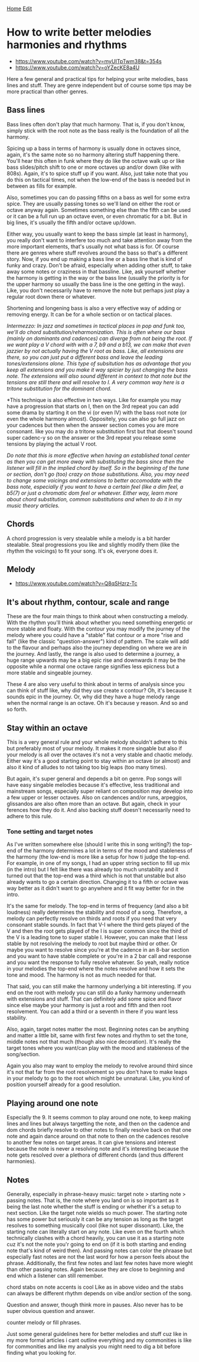 [Home](../index.md) [Edit](https://github.com/Woutitit/woutitit.github.io/edit/master/articles/how-to-write-better-melodies-harmonies-and-rhythms.md)

# How to write better melodies harmonies and rhythms
- https://www.youtube.com/watch?v=myUITpTwm38&t=354s
- https://www.youtube.com/watch?v=oYZecKE8a4U

Here a few general and practical tips for helping your write melodies, bass lines and stuff. They are genre independent but of course some tips may be more practical than other genres.

## Bass lines
Bass lines often don't play that much harmony. That is, if you don't know, simply stick with the root note as the bass really is the foundation of all the harmony.

Spicing up a bass in terms of harmony is usually done in octaves since, again, it's the same note so no harmony altering stuff happening there. You'll hear this often in funk where they do like the octave walk up or like bass slides/pitch shift to one or more octaves up and/or down (like with 808s). Again, it's to spice stuff up if you want. Also, just take note that you do this on tactical times, not when the low-end of the bass is needed but in between as fills for example.

Also, sometimes you can do passing fifths on a bass as well for some extra spice. They are usually passing tones so we'll land on either the root or octave anyway again. Sometimes something else than the fifth can be used or it can be a full run up an octave even, or even chromatic for a bit. But in big lines, it's usually the fifth and/or octave up/down.

Either way, you usually want to keep the bass simple (at least in harmony), you really don't want to interfere too much and take attention away from the more important elements, that's usually not what bass is for. Of course there are genres where stuff revolves around the bass so that's a different story. Now, if you end up making a bass line or a bass line that is kind of funky and crazy. Don't be afraid, especially when adding other stuff, to take away some notes or craziness in that bassline. Like, ask yourself whether the harmony is getting in the way or the bass line (usually the priority is for the upper harmony so usually the bass line is the one getting in the way). Like, you don't necessarily have to remove the note but perhaps just play a regular root down there or whatever.

Shortening and longening bass is also a very effective way of adding or removing energy. It can be for a whole section or on tactical places.

*Intermezzo: In jazz and sometimes in tactical places in pop and funk too, we'll do chord substitution/reharmonization. This is often where our bass (mainly on dominants and cadences) can diverge from not being the root. If we want play a V chord with with a 7, b9 and a b13, we can make that even jazzier by not actually having the V root as bass. Like, all extensions are there, so you can just put a different bass and leave the leading tones/extensions alone. This type of subsitution has as advantage that you keep all extensions and you make it way spicier by just changing the bass note. The extensions will also sound different in context to that note but the tensions are still there and will resolve to I. A very common way here is a tritone substitution for the dominant chord.*

*This technique is also effective in two ways. Like for example you may have a progression that starts on I, then on the 3rd repeat you can add some drama by starting it on the vi (or even IV) with the bass root note (or even the whole harmony almost). Oppositely, you can also go full jazz on your cadences but then when the answer section comes you are more consonant. like you may do a tritone substitution first but that doesn't sound super cadenc-y so on the answer or the 3rd repeat you release some tensions by playing the actual V root.

*Do note that this is more effective when having an established tonal center as then you can get more away with substituting the bass since then the listener will fill in the implied chord by itself.  So in the beginning of the tune or section, don't go (too) crazy on those substitutions. Also, you may need to change some voicings and extensions to better accomodate with the bass note, especially if you want to have a certain feel (like a dim feel, a b5(7) or just a chromatic dom feel or whatever. Either way, learn more about chord substitution, common substitutions and when to do it in my music theory articles.*


## Chords
A chord progression is very stealable while a melody is a bit harder stealable. Steal progressions you like and slightly modify them (like the rhythm the voicings) to fit your song. It's ok, everyone does it.

## Melody
- https://www.youtube.com/watch?v=Q8qSHzrz-Tc

## It's about rhythm, contour, scale and range
These are the four main things to think about when constructing a melody. With the rhythm you'll think about whether you need something energetic or more stable and floaty. With the contour you may modify the journey of the melody where you could have a "stable" flat contour or a more "rise and fall" (like the classic "question-answer") kind of pattern. The scale will add to the flavour and perhaps also the journey depending on where we are in the journey. And lastly, the range is also used to determine a journey, a huge range upwards may be a big epic rise and downwards it may be the opposite while a normal one octave range signifies less epicness but a more stable and singeable journey.

These 4 are also very useful to think about in terms of analysis since you can think of stuff like, why did they use create x contour? Oh, it's because it sounds epic in the journey. Or, why did they have a huge melody range when the normal range is an octave. Oh it's because y reason. And so and so forth.

## Stay within an octave
This is a very general rule and your whole melody shouldn't adhere to this but preferably most of your melody. It makes it more singable but also if your melody is all over the octaves it's not a very stable and chaotic melody. Either way it's a good starting point to stay within an octave (or almost) and also it kind of alludes to not taking too big leaps (too many times).

But again, it's super general and depends a bit on genre. Pop songs will have easy singable melodies because it's effective, less traditional and mainstream songs, especially super reliant on composition may develop into a few upper or lesser octaves. Also on candences and/or runs, arpeggios, glissandos are also often more than an octave. But again, check in your ferences how they do it. And also backing stuff doesn't necessarily need to adhere to this rule.

### Tone setting and target notes
As I've written somewhere else (should I write this in song writing?) the top-end of the harmony determines a lot in terms of the mood and stableness of the harmony (the low-end is more like a setup for how ti judge the top-end. For example, in one of my songs, I had an upper string section to fill up mix (in the intro) but I felt like there was already too much unstability and it turned out that the top-end was a third which is not that unstable but also already wants to go a certain direction. Changing it to a fifth or octave was way better as it didn't want to go anywhere and it fit way better for in the intro.

It's the same for melody. The top-end in terms of frequency (and also a bit loudness) really determines the stability and mood of a song. Therefore, a melody can perfectly resolve on thirds and roots if you need that very consonant stable sounds. In fact that V-I where the third gets played of the V and then the root gets played of the I is super common since the third of the V is a leading tone to super stable I. However, you can make that I less stable by not resolving the melody to root but maybe third or other. Or maybe you want to resolve since you're at the cadence in an 8-bar section and you want to have stable complete or you're in a 2 bar call and response and you want the response to fully resolve whatever. So yeah, really notice in your melodies the top-end where the notes resolve and how it sets the tone and mood. The harmony is not as much needed for that.

That said, you can still make the harmony underlying a bit interesting. If you end on the root with melody you can still do a funky harmony underneath with extensions and stuff. That can definitely add some spice and flavor since else maybe your harmony is just a root and fifth and then root resolvement. You can add a third or a seventh in there if you want less stability.

Also, again, target notes matter the most. Beginning notes can be anything and matter a little bit, same with first few notes and rhythm to set the tone, middle notes not that much (though also nice decoration). It's really the target tones where you want/can play with the mood and stableness of the song/section.

Again you also may want to employ the melody to revolve around third since it's not that far from the root resolvement so you don't have to make leaps in your melody to go to the root which might be unnatural. Like, you kind of position yourself already for a good resolution.

## Playing around one note
Especially the 9. It seems common to play around one note, to keep making lines and lines but always targetting the note, and then on the cadence and dom chords briefly resolve to other notes to finally resolve back on that one note and again dance around on that note to then on the cadences resolve to another few notes on target areas. It can give tensions and interest because the note is never a resolving note and it's interesting because the note gets resolved over a plethora of different chords (and thus different harmonies).

## Notes
Generally, especially in phrase-heavy music: target note > starting note > passing notes. That is, the note where you land on is so important as it being the last note whether the stuff is ending or whether it's a setup to next section. Like the target note wields so much power. The starting note has some power but seriously it can be any tension as long as the target resolves to something musically cool (like not super dissonant). Like, the starting note can literally start on any note. Like even on the fourth which technically clashes with a chord heavily, you can use it as a starting note cuz it's not the note you'r going to end on (if it is both starting and ending note that's kind of weird then). And passing notes can color the phraase but especially fast notes are not the last word for how a person feels about the phrase. Additionally, the first few notes and last few notes have more wieght than other passing notes. Again because they are close to beginning and end which a listener can still remember.

chord stabs on note accents is cool Like as in above video and the stabs can always be different rhythm depends on vibe and/or section of the song.

Question and answer, though think more in pauses. Also never has to be super obvious question and answer.

counter melody or fill phrases.

Just some general guidelines here for better melodies and stuff cuz like in my more formal articles i cant outline everything and my commonities is like for commonities and like my analysis you might need to dig a bit before finding what you looking for.
